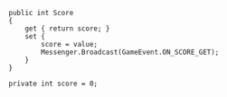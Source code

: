     public int Score
    {
        get { return score; }
        set { 
            score = value;
            Messenger.Broadcast(GameEvent.ON_SCORE_GET);
        }
    }
    
    private int score = 0;